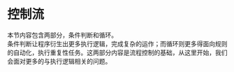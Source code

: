 # 控制流

本节内容包含两部分，条件判断和循环。   
 条件判断让程序衍生出更多执行逻辑，完成复杂的运作；而循环则更多得面向规则的自动化，执行重复性任务。这两部分内容是流程控制的基础，从这里开始，我们会面对更多的与执行逻辑相关的问题。

